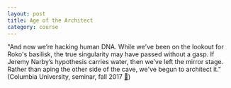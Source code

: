 ```yaml
---
layout: post
title: Age of the Architect
category: course
---
```


"And now we’re hacking human DNA. While we've been on the lookout for Roko's basilisk, the true singularity may have passed without a gasp. If Jeremy Narby’s hypothesis carries water, then we’ve left the mirror stage. Rather than aping the other side of the cave, we've begun to architect it." \(Columbia University, seminar, fall 2017 [🔗](https://courseworks2.columbia.edu/courses/sis_course_id:ARCHA6752_001_2017_3)\)
